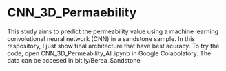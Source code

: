 # CNN_3D_Permaebility
This study aims to predict the permeability value using a machine learning convolutional neural network (CNN) in a sandstone sample.
In this respository, I just show final architecture that have best acuracy.
To try the code, open CNN_3D_Permeability_All.ipynb in Google Colabolatory.
The data can be accesed in bit.ly/Berea_Sandstone
